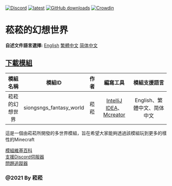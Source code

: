 [![Discord](https://discord.com/api/guilds/714087332738891857/widget.png)](https://discord.gg/5w9BUM4)
[![latest](https://img.shields.io/github/release/Barry23412/Siong-Sng-fantasy-World.svg)](https://github.com/Barry23412/Siong-Sng-fantasy-World/releases/latest)
[![GitHub downloads](https://img.shields.io/github/downloads/Barry23412/Siong-Sng-fantasy-World/total.svg)](https://github.com/Barry23412/Siong-Sng-fantasy-World/releases/latest)
[![Crowdin](https://badges.crowdin.net/siong-sngs-fantasy-world/localized.svg)](https://crowdin.com/project/siong-sngs-fantasy-world)

菘菘的幻想世界
=======================================  
**自述文件語言選擇:** [English](https://github.com/Barry23412/Siong-Sng-fantasy-World/blob/master/README.md)   [繁體中文](https://github.com/Barry23412/Siong-Sng-fantasy-World/blob/master/Zh_tw-readme.md)   [简体中文](https://github.com/Barry23412/Siong-Sng-fantasy-World/blob/master/Zh_cn-readme.md)

## [下載模組](https://github.com/Barry23412/Siong-Sng-fantasy-World/releases/latest)  

|模組名稱|模組ID|作者|編寫工具|模組支援語言|
|:-----:|:---:|:-:|:---------------:|:---------------------:|
|菘菘的幻想世界|siongsngs_fantasy_world|菘菘|[IntelliJ IDEA](https://github.com/JetBrains/intellij-community)、[Mcreator](https://github.com/MCreator/MCreator)|English、繁體中文、简体中文|
  

這是一個由菘菘所開發的多世界模組，旨在希望大家能夠透過該模組玩到更多的樣性的Minecraft

[模組維基百科](https://github.com/Barry23412/Siong-Sng-fantasy-World/wiki)  
[支援Discord伺服器](https://discord.gg/5w9BUM4)  
[問題追蹤器](https://github.com/Barry23412/Siong-Sng-fantasy-World/issues)  


### @2021 By 菘菘
